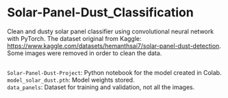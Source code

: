 # Solar-Panel-Dust_Classification
Clean and dusty solar panel classifier using convolutional neural network with PyTorch. The dataset original from Kaggle:
https://www.kaggle.com/datasets/hemanthsai7/solar-panel-dust-detection. Some images were removed in order to clean the data.

##
 `Solar-Panel-Dust-Project`: Python notebook for the model created in Colab.<br />
 `model_solar_dust.pth`: Model weights stored.<br />
 `data_panels`: Dataset for training and validation, not all the images.
